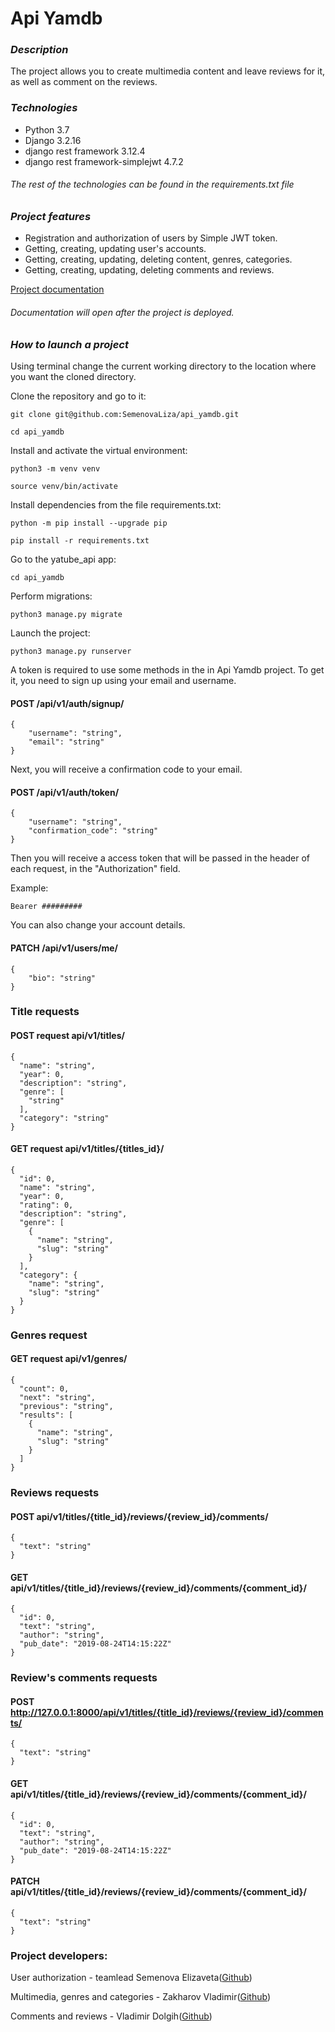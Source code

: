 # Api Yamdb
### *Description*
The project allows you to create multimedia content and leave reviews for it, as well as comment on the reviews.

### *Technologies*
- Python 3.7
- Django 3.2.16
- django rest framework 3.12.4
- django rest framework-simplejwt 4.7.2
###### *The rest of the technologies can be found in the requirements.txt file*

### *Project features*
- Registration and authorization of users by Simple JWT token.
- Getting, creating, updating user's accounts.
- Getting, creating, updating, deleting content, genres, categories.
- Getting, creating, updating, deleting comments and reviews.

[Project documentation](http://127.0.0.1:8000/redoc/)
###### *Documentation will open after the project is deployed.*
### *How to launch a project*
Using terminal change the current working directory to the location where you want the cloned directory.

Clone the repository and go to it:
```
git clone git@github.com:SemenovaLiza/api_yamdb.git
```
```
cd api_yamdb
```
Install and activate the virtual environment:
```
python3 -m venv venv
```
```
source venv/bin/activate
```
Install dependencies from the file requirements.txt:
```
python -m pip install --upgrade pip
```
```
pip install -r requirements.txt
```
Go to the yatube_api app:
```
cd api_yamdb
```
Perform migrations:
```
python3 manage.py migrate
```
Launсh the project:
```
python3 manage.py runserver
```
A token is required to use some methods in the in Api Yamdb project. To get it, you need to sign up using your email and username.
#### POST /api/v1/auth/signup/
```
{
    "username": "string",
    "email": "string"
} 
```
Next, you will receive a confirmation code to your email.
#### POST /api/v1/auth/token/
```
{
    "username": "string",
    "confirmation_code": "string"
} 
```
Then you will receive a access token that will be passed in the header of each request, in the "Authorization" field. 

Example:
```
Bearer #########
```
You can also change your account details.
#### PATCH /api/v1/users/me/
```
{
    "bio": "string"
}
```
### Title requests
#### POST request api/v1/titles/
```
{
  "name": "string",
  "year": 0,
  "description": "string",
  "genre": [
    "string"
  ],
  "category": "string"
}
```
#### GET request api/v1/titles/{titles_id}/
```
{
  "id": 0,
  "name": "string",
  "year": 0,
  "rating": 0,
  "description": "string",
  "genre": [
    {
      "name": "string",
      "slug": "string"
    }
  ],
  "category": {
    "name": "string",
    "slug": "string"
  }
}
```
### Genres request
#### GET request api/v1/genres/
```
{
  "count": 0,
  "next": "string",
  "previous": "string",
  "results": [
    {
      "name": "string",
      "slug": "string"
    }
  ]
}
```
### Reviews requests
#### POST api/v1/titles/{title_id}/reviews/{review_id}/comments/
```
{
  "text": "string"
}
```
#### GET api/v1/titles/{title_id}/reviews/{review_id}/comments/{comment_id}/
```
{
  "id": 0,
  "text": "string",
  "author": "string",
  "pub_date": "2019-08-24T14:15:22Z"
}
```
### Review's comments requests
#### POST http://127.0.0.1:8000/api/v1/titles/{title_id}/reviews/{review_id}/comments/
```
{
  "text": "string"
}
```
#### GET api/v1/titles/{title_id}/reviews/{review_id}/comments/{comment_id}/
```
{
  "id": 0,
  "text": "string",
  "author": "string",
  "pub_date": "2019-08-24T14:15:22Z"
}
```
#### PATCH api/v1/titles/{title_id}/reviews/{review_id}/comments/{comment_id}/
```
{
  "text": "string"
}
```
### Project developers:

User authorization - teamlead Semenova Elizaveta([Github](https://github.com/SemenovaLiza))

Multimedia, genres and categories - Zakharov Vladimir([Github](https://github.com/zakharovvladimir))

Comments and reviews - Vladimir Dolgih([Github](https://github.com/Waffe1n))
